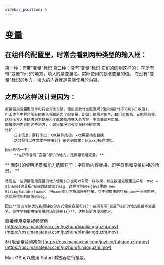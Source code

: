```yaml
---
sidebar_position: 5
---
```


# 变量

## 在组件的配置里，时常会看到两种类型的输入框：
第一种：有带“变量”标识
第二种：没有"变量"标识
它们的区别这样的：
在所有带“变量”标识的地方，填入的是变量名，实际使用的是该变量的值。
在没有"变量"标识的地方，填入的内容就是实际使用的内容。

## 之所以这样设计是因为：
	直接使用变量更简单和符合开发习惯，使用函数时也更直观(使用函数时不可用${}取值)。
	但工作台中并非所有的输入框都是为了取变量，比如：结果对象名、数组对象名、日志信息等，这些地方大多数情况下都是为了直接使用填入的内容，不需要使用变量。
	而填使用内容的这些地方，小部分情况也有变量替换的需求，
	比如：
		日志信息，要打印出：XXX操作成功。xxx需要动态替换
		这时候可以在文本中使用${} 来达到效果：${xxx}操作成功。

	因此总结一下：
		**在所有含有“变量”标识的地方，是直接使用变量。**
**		而${}的使用场景和能力范围在于：字符串内容替换，即字符串和变量拼接的场景。 **

	尽管在一些直接使用变量的地方使用${}也可以实现一样效果，如在数据处理里这样写：msg = ${name}也是把name的值赋给了msg，这样写等同于java里的 new StringBuilder(name),把name作为字符串用来拼接，只不过拼接的只有name一个值而已，然后把得到的赋值给msg。

	因此**官方推荐优先按照建议的方式使用变量和${}：在所有带“变量”标识的地方直接写变量名，仅在字符串拼接变量的场景使用${}**。这样会更方便和稳定。
[
](https://oss.manateeai.com/juzhun/bianliangquzhi.mov)
直接使用变量视频案例
[https://oss.manateeai.com/juzhun/bianliangquzhi.mov](https://oss.manateeai.com/juzhun/bianliangquzhi.mov)

${}取变量视频案例
[https://oss.manateeai.com/juzhun/fuhaoquzhi.mov](https://oss.manateeai.com/juzhun/fuhaoquzhi.mov)

Mac OS 可以使用 Safari 浏览器进行播放。



